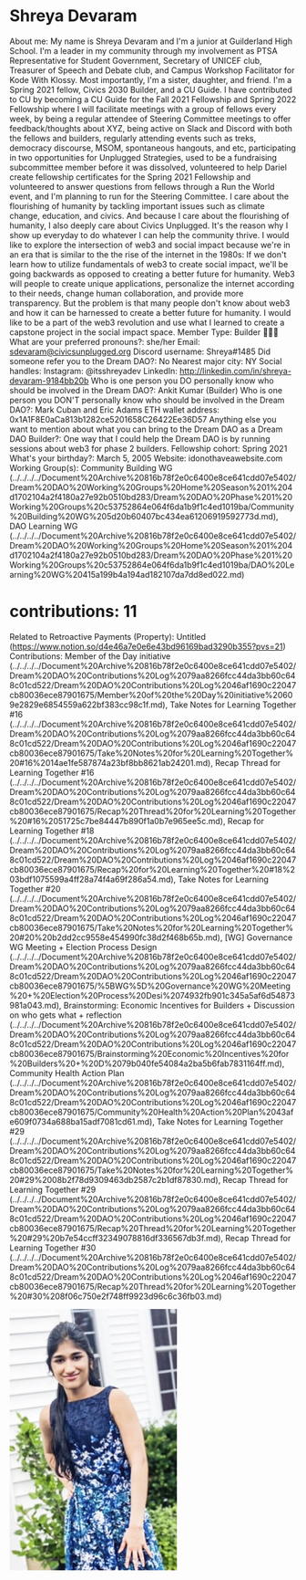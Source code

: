 # Shreya Devaram

About me: My name is Shreya Devaram and I'm a junior at Guilderland High School. I'm a leader in my community through my involvement as PTSA Representative for Student Government, Secretary of UNICEF club, Treasurer of Speech and Debate club, and Campus Workshop Facilitator for Kode With Klossy. Most importantly, I'm a sister, daughter, and friend. I'm a Spring 2021 fellow, Civics 2030 Builder, and a CU Guide. I have contributed to CU by becoming a CU Guide for the Fall 2021 Fellowship and Spring 2022 Fellowship where I will facilitate meetings with a group of fellows every week, by being a regular attendee of Steering Committee meetings to offer feedback/thoughts about XYZ, being active on Slack and Discord with both the fellows and builders, regularly attending events such as treks, democracy discourse, MSOM, spontaneous hangouts, and etc, participating in two opportunities for Unplugged Strategies, used to be a fundraising subcommittee member before it was dissolved, volunteered to help Dariel create fellowship certificates for the Spring 2021 Fellowship and volunteered to answer questions from fellows through a Run the World event, and I'm planning to run for the Steering Committee. I care about the flourishing of humanity by tackling important issues such as climate change, education, and civics. And because I care about the flourishing of humanity, I also deeply care about Civics Unplugged. It's the reason why I show up everyday to do whatever I can help the community thrive. I would like to explore the intersection of web3 and social impact because we're in an era that is similar to the the rise of the internet in the 1980s: If we don't learn how to utilize fundamentals of web3 to create social impact, we'll be going backwards as opposed to creating a better future for humanity. Web3 will people to create unique applications, personalize the internet according to their needs, change human collaboration, and provide more transparency. But the problem is that many people don't know about web3 and how it can be harnessed to create a better future for humanity. I would like to be a part of the web3 revolution and use what I learned to create a capstone project in the social impact space. 
Member Type: Builder 👷🏾‍♀️
What are your preferred pronouns?: she/her
Email: sdevaram@civicsunplugged.org
Discord username: Shreya#1485
Did someone refer you to the Dream DAO?: No
Nearest major city: NY
Social handles: Instagram: @itsshreyadev
LinkedIn: http://linkedin.com/in/shreya-devaram-9184bb20b
Who is one person you DO personally know who should be involved in the Dream DAO?: Ankit Kumar (Builder)
Who is one person you DON'T personally know who should be involved in the Dream DAO?: Mark Cuban and Eric Adams 
ETH wallet address: 0x1A1F8E0aCa813b1282ce5201658C26422Ee36D57
Anything else you want to mention about what you can bring to the Dream DAO as a Dream DAO Builder?: One way that I could help the Dream DAO is by running sessions about web3 for phase 2 builders. 
Fellowship cohort: Spring 2021
What's your birthday?: March 5, 2005
Website: idonothaveawebsite.com
Working Group(s): Community Building WG (../../../../Document%20Archive%20816b78f2e0c6400e8ce641cdd07e5402/Dream%20DAO%20Working%20Groups%20Home%20Season%201%204d1702104a2f4180a27e92b0510bd283/Dream%20DAO%20Phase%201%20Working%20Groups%20c53752864e064f6da1b9f1c4ed1019ba/Community%20Building%20WG%205d20b60407bc434ea61206919592773d.md), DAO Learning WG (../../../../Document%20Archive%20816b78f2e0c6400e8ce641cdd07e5402/Dream%20DAO%20Working%20Groups%20Home%20Season%201%204d1702104a2f4180a27e92b0510bd283/Dream%20DAO%20Phase%201%20Working%20Groups%20c53752864e064f6da1b9f1c4ed1019ba/DAO%20Learning%20WG%20415a199b4a194ad182107da7dd8ed022.md)
# contributions: 11
Related to Retroactive Payments (Property): Untitled (https://www.notion.so/d4e46a7e0e6e43bd96169bad3290b355?pvs=21)
Contributions: Member of the Day initiative (../../../../Document%20Archive%20816b78f2e0c6400e8ce641cdd07e5402/Dream%20DAO%20Contributions%20Log%2079aa8266fcc44da3bb60c648c01cd522/Dream%20DAO%20Contributions%20Log%2046af1690c22047cb80036ece87901675/Member%20of%20the%20Day%20initiative%20609e2829e6854559a622bf383cc98c1f.md), Take Notes for Learning Together #16 (../../../../Document%20Archive%20816b78f2e0c6400e8ce641cdd07e5402/Dream%20DAO%20Contributions%20Log%2079aa8266fcc44da3bb60c648c01cd522/Dream%20DAO%20Contributions%20Log%2046af1690c22047cb80036ece87901675/Take%20Notes%20for%20Learning%20Together%20#16%2014ae1fe587874a23bf8bb8621ab24201.md), Recap Thread for Learning Together #16 (../../../../Document%20Archive%20816b78f2e0c6400e8ce641cdd07e5402/Dream%20DAO%20Contributions%20Log%2079aa8266fcc44da3bb60c648c01cd522/Dream%20DAO%20Contributions%20Log%2046af1690c22047cb80036ece87901675/Recap%20Thread%20for%20Learning%20Together%20#16%2051725c7be84447b890f1a0b7e965ee5c.md), Recap for Learning Together #18 (../../../../Document%20Archive%20816b78f2e0c6400e8ce641cdd07e5402/Dream%20DAO%20Contributions%20Log%2079aa8266fcc44da3bb60c648c01cd522/Dream%20DAO%20Contributions%20Log%2046af1690c22047cb80036ece87901675/Recap%20for%20Learning%20Together%20#18%203bdf1075599a4ff28a74f4a69f286a54.md), Take Notes for Learning Together #20 (../../../../Document%20Archive%20816b78f2e0c6400e8ce641cdd07e5402/Dream%20DAO%20Contributions%20Log%2079aa8266fcc44da3bb60c648c01cd522/Dream%20DAO%20Contributions%20Log%2046af1690c22047cb80036ece87901675/Take%20Notes%20for%20Learning%20Together%20#20%20b2dd2cc9558e454990fc38d2f468b65b.md), [WG] Governance WG Meeting + Election Process Design (../../../../Document%20Archive%20816b78f2e0c6400e8ce641cdd07e5402/Dream%20DAO%20Contributions%20Log%2079aa8266fcc44da3bb60c648c01cd522/Dream%20DAO%20Contributions%20Log%2046af1690c22047cb80036ece87901675/%5BWG%5D%20Governance%20WG%20Meeting%20+%20Election%20Process%20Desi%2074932fb901c345a5af6d54873981a043.md), Brainstorming: Economic Incentives for Builders + Discussion on who gets what + reflection (../../../../Document%20Archive%20816b78f2e0c6400e8ce641cdd07e5402/Dream%20DAO%20Contributions%20Log%2079aa8266fcc44da3bb60c648c01cd522/Dream%20DAO%20Contributions%20Log%2046af1690c22047cb80036ece87901675/Brainstorming%20Economic%20Incentives%20for%20Builders%20+%20D%2079b040fe54084a2ba5b6fab7831164ff.md), Community Health Action Plan (../../../../Document%20Archive%20816b78f2e0c6400e8ce641cdd07e5402/Dream%20DAO%20Contributions%20Log%2079aa8266fcc44da3bb60c648c01cd522/Dream%20DAO%20Contributions%20Log%2046af1690c22047cb80036ece87901675/Community%20Health%20Action%20Plan%2043afe609f0734a688ba15adf7081cd61.md), Take Notes for Learning Together #29 (../../../../Document%20Archive%20816b78f2e0c6400e8ce641cdd07e5402/Dream%20DAO%20Contributions%20Log%2079aa8266fcc44da3bb60c648c01cd522/Dream%20DAO%20Contributions%20Log%2046af1690c22047cb80036ece87901675/Take%20Notes%20for%20Learning%20Together%20#29%2008b2f78d9309463db2587c2b1df87830.md), Recap Thread for Learning Together #29 (../../../../Document%20Archive%20816b78f2e0c6400e8ce641cdd07e5402/Dream%20DAO%20Contributions%20Log%2079aa8266fcc44da3bb60c648c01cd522/Dream%20DAO%20Contributions%20Log%2046af1690c22047cb80036ece87901675/Recap%20Thread%20for%20Learning%20Together%20#29%20b7e54ccff32349078816df336567db3f.md), Recap Thread for Learning Together #30 (../../../../Document%20Archive%20816b78f2e0c6400e8ce641cdd07e5402/Dream%20DAO%20Contributions%20Log%2079aa8266fcc44da3bb60c648c01cd522/Dream%20DAO%20Contributions%20Log%2046af1690c22047cb80036ece87901675/Recap%20Thread%20for%20Learning%20Together%20#30%208f06c750e2f748ff9923d96c6c36fb03.md)

![Untitled](../../Dream%20DAO%20Voting%20Member%20List%201790792012994a419257db8f8a7807ff/%5BS2%5D%20Dream%20DAO%20Founding%20Voting%20Member%20List%202c05a57dde504a87a8ced236cce0b149/Shreya%20Devaram%209b62f9bbb7a84bf8910bd99243aeac99/Untitled.png)